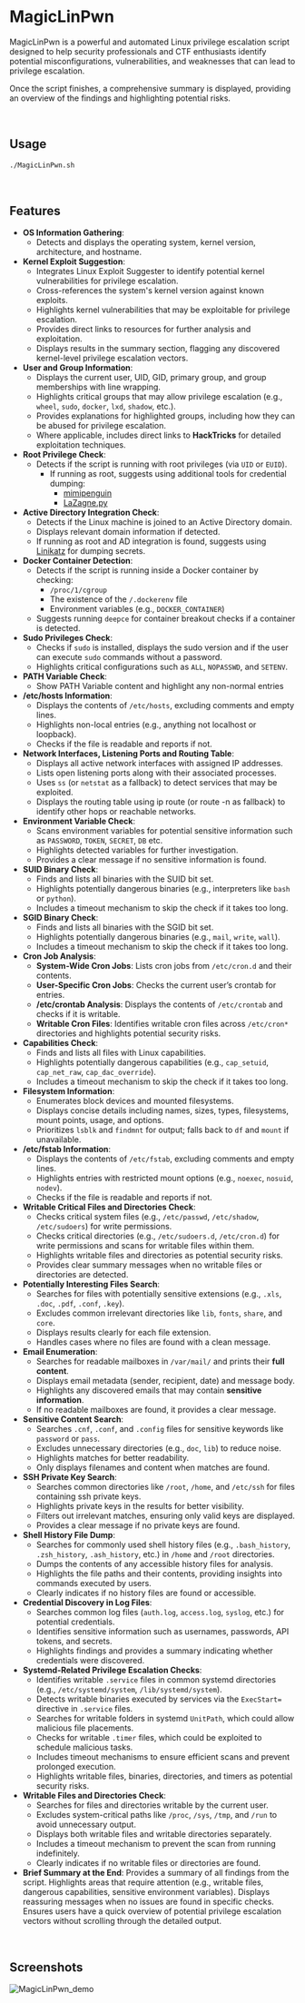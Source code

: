 # MagicLinPwn
MagicLinPwn is a powerful and automated Linux privilege escalation script designed to help security professionals and CTF enthusiasts identify potential misconfigurations, vulnerabilities, and weaknesses that can lead to privilege escalation.

Once the script finishes, a comprehensive summary is displayed, providing an overview of the findings and highlighting potential risks.

<br>

## Usage
```bash
./MagicLinPwn.sh
```

<br>

## Features

- **OS Information Gathering**:
  - Detects and displays the operating system, kernel version, architecture, and hostname.
- **Kernel Exploit Suggestion**:
  - Integrates Linux Exploit Suggester to identify potential kernel         vulnerabilities for privilege escalation.
  - Cross-references the system's kernel version against known exploits.
  - Highlights kernel vulnerabilities that may be exploitable for privilege escalation.
  - Provides direct links to resources for further analysis and exploitation.
  - Displays results in the summary section, flagging any discovered kernel-level privilege escalation vectors.
- **User and Group Information**:
  - Displays the current user, UID, GID, primary group, and group memberships with line wrapping.
  - Highlights critical groups that may allow privilege escalation (e.g., `wheel`, `sudo`, `docker`, `lxd`, `shadow`, etc.).
  - Provides explanations for highlighted groups, including how they can be abused for privilege escalation.
  - Where applicable, includes direct links to **HackTricks** for detailed exploitation techniques.
- **Root Privilege Check**:
  - Detects if the script is running with root privileges (via `UID` or `EUID`).
    - If running as root, suggests using additional tools for credential dumping:
      - [mimipenguin](https://github.com/huntergregal/mimipenguin)
      - [LaZagne.py](https://github.com/AlessandroZ/LaZagne)
- **Active Directory Integration Check**:
  - Detects if the Linux machine is joined to an Active Directory domain.
  - Displays relevant domain information if detected.
  - If running as root and AD integration is found, suggests using [Linikatz](https://github.com/Orange-Cyberdefense/LinikatzV2) for dumping secrets.
- **Docker Container Detection**:
  - Detects if the script is running inside a Docker container by checking:
      - `/proc/1/cgroup`
      - The existence of the `/.dockerenv` file
      - Environment variables (e.g., `DOCKER_CONTAINER`)
  - Suggests running `deepce` for container breakout checks if a container is detected.
- **Sudo Privileges Check**:
  - Checks if `sudo` is installed, displays the sudo version and if the user can execute `sudo` commands without a password.
  - Highlights critical configurations such as `ALL`, `NOPASSWD`, and `SETENV`.
- **PATH Variable Check**:
  - Show PATH Variable content and highlight any non-normal entries
- **/etc/hosts Information**:
  - Displays the contents of `/etc/hosts`, excluding comments and empty lines.
  - Highlights non-local entries (e.g., anything not localhost or loopback).
  - Checks if the file is readable and reports if not.
- **Network Interfaces, Listening Ports and Routing Table**:
  - Displays all active network interfaces with assigned IP addresses.
  - Lists open listening ports along with their associated processes.
  - Uses `ss` (or `netstat` as a fallback) to detect services that may be exploited.
  - Displays the routing table using ip route (or route -n as fallback) to identify other hops or reachable networks.
- **Environment Variable Check**:
  - Scans environment variables for potential sensitive information such as `PASSWORD`, `TOKEN`, `SECRET`, `DB` etc.
  - Highlights detected variables for further investigation.
  - Provides a clear message if no sensitive information is found.
- **SUID Binary Check**:
  - Finds and lists all binaries with the SUID bit set.
  - Highlights potentially dangerous binaries (e.g., interpreters like `bash` or `python`).
  - Includes a timeout mechanism to skip the check if it takes too long.
- **SGID Binary Check**:
  - Finds and lists all binaries with the SGID bit set.
  - Highlights potentially dangerous binaries (e.g., `mail`, `write`, `wall`).
  - Includes a timeout mechanism to skip the check if it takes too long.
- **Cron Job Analysis**:
  - **System-Wide Cron Jobs**: Lists cron jobs from `/etc/cron.d` and their contents.
  - **User-Specific Cron Jobs**: Checks the current user’s crontab for entries.
  - **/etc/crontab Analysis**: Displays the contents of `/etc/crontab` and checks if it is writable.
  - **Writable Cron Files**: Identifies writable cron files across `/etc/cron*` directories and highlights potential security risks.
- **Capabilities Check**:
  - Finds and lists all files with Linux capabilities.
  - Highlights potentially dangerous capabilities (e.g., `cap_setuid`, `cap_net_raw`, `cap_dac_override`).
  - Includes a timeout mechanism to skip the check if it takes too long.
- **Filesystem Information**:
  - Enumerates block devices and mounted filesystems.
  - Displays concise details including names, sizes, types, filesystems, mount points, usage, and options.
  - Prioritizes `lsblk` and `findmnt` for output; falls back to `df` and `mount` if unavailable.
- **/etc/fstab Information**:
  - Displays the contents of `/etc/fstab`, excluding comments and empty lines.
  - Highlights entries with restricted mount options (e.g., `noexec`, `nosuid`, `nodev`).
  - Checks if the file is readable and reports if not.
- **Writable Critical Files and Directories Check**:
  - Checks critical system files (e.g., `/etc/passwd`, `/etc/shadow`, `/etc/sudoers`) for write permissions.
  - Checks critical directories (e.g., `/etc/sudoers.d`, `/etc/cron.d`) for write permissions and scans for writable files within them.
  - Highlights writable files and directories as potential security risks.
  - Provides clear summary messages when no writable files or directories are detected.
- **Potentially Interesting Files Search**:
  - Searches for files with potentially sensitive extensions (e.g., `.xls`, `.doc`, `.pdf`, `.conf`, `.key`).
  - Excludes common irrelevant directories like `lib`, `fonts`, `share`, and `core`.
  - Displays results clearly for each file extension.
  - Handles cases where no files are found with a clean message.
- **Email Enumeration**:
  - Searches for readable mailboxes in `/var/mail/` and prints their **full content**.
  - Displays email metadata (sender, recipient, date) and message body.
  - Highlights any discovered emails that may contain **sensitive information**.
  - If no readable mailboxes are found, it provides a clear message.
- **Sensitive Content Search**:
  - Searches `.cnf`, `.conf`, and `.config` files for sensitive keywords like `password` or `pass`.
  - Excludes unnecessary directories (e.g., `doc`, `lib`) to reduce noise.
  - Highlights matches for better readability.
  - Only displays filenames and content when matches are found.
- **SSH Private Key Search**:
  - Searches common directories like `/root`, `/home`, and `/etc/ssh` for files containing ssh private keys.
  - Highlights private keys in the results for better visibility.
  - Filters out irrelevant matches, ensuring only valid keys are displayed.
  - Provides a clear message if no private keys are found.
- **Shell History File Dump**:
  - Searches for commonly used shell history files (e.g., `.bash_history`, `.zsh_history`, `.ash_history`, etc.) in `/home` and `/root` directories.
  - Dumps the contents of any accessible history files for analysis.
  - Highlights the file paths and their contents, providing insights into commands executed by users.
  - Clearly indicates if no history files are found or accessible.
- **Credential Discovery in Log Files**:
  - Searches common log files (`auth.log`, `access.log`, `syslog`, etc.) for potential credentials.
  - Identifies sensitive information such as usernames, passwords, API tokens, and secrets.
  - Highlights findings and provides a summary indicating whether credentials were discovered.
- **Systemd-Related Privilege Escalation Checks**:
  - Identifies writable `.service` files in common systemd directories (e.g., `/etc/systemd/system`, `/lib/systemd/system`).
  - Detects writable binaries executed by services via the `ExecStart=` directive in `.service` files.
  - Searches for writable folders in systemd `UnitPath`, which could allow malicious file placements.
  - Checks for writable `.timer` files, which could be exploited to schedule malicious tasks.
  - Includes timeout mechanisms to ensure efficient scans and prevent prolonged execution.
  - Highlights writable files, binaries, directories, and timers as potential security risks.
- **Writable Files and Directories Check**:
  - Searches for files and directories writable by the current user.
  - Excludes system-critical paths like `/proc`, `/sys`, `/tmp`, and `/run` to avoid unnecessary output.
  - Displays both writable files and writable directories separately.
  - Includes a timeout mechanism to prevent the scan from running indefinitely.
  - Clearly indicates if no writable files or directories are found.
- **Brief Summary at the End**:
    Provides a summary of all findings from the script.
    Highlights areas that require attention (e.g., writable files, dangerous capabilities, sensitive environment variables).
    Displays reassuring messages when no issues are found in specific checks.
    Ensures users have a quick overview of potential privilege escalation vectors without scrolling through the detailed output.

<br>

## Screenshots
![MagicLinPwn_demo](screenshots/demo.png)
